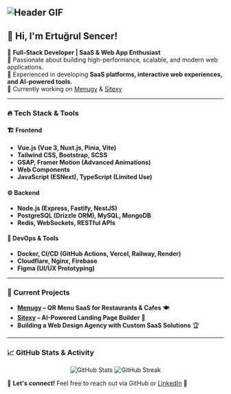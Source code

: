 ## ![Header GIF](https://media3.giphy.com/media/v1.Y2lkPTc5MGI3NjExdXlidmFwNnMyMzhudDFvOXl2Yzl6YWxweG5sM3czMmtwa3F5aHc0NSZlcD12MV9pbnRlcm5hbF9naWZfYnlfaWQmY3Q9Zw/78XCFBGOlS6keY1Bil/giphy.gif)

## 👋 Hi, I'm Ertuğrul Sencer!

🚀 **Full-Stack Developer | SaaS & Web App Enthusiast**  
🔹 Passionate about building high-performance, scalable, and modern web applications.  
🔹 Experienced in developing **SaaS platforms, interactive web experiences, and AI-powered tools.**  
🔹 Currently working on [Menugy](https://menugy.com) & [Sitexy](https://sitexy.com) 

---

### 🔥 Tech Stack & Tools

#### 🏗 **Frontend**
- **Vue.js (Vue 3, Nuxt.js, Pinia, Vite)**
- **Tailwind CSS, Bootstrap, SCSS**
- **GSAP, Framer Motion (Advanced Animations)**
- **Web Components**
- **JavaScript (ESNext), TypeScript (Limited Use)**

#### ⚙ **Backend**
- **Node.js (Express, Fastify, NestJS)**
- **PostgreSQL (Drizzle ORM), MySQL, MongoDB**
- **Redis, WebSockets, RESTful APIs**

#### 🔧 **DevOps & Tools**
- **Docker, CI/CD (GitHub Actions, Vercel, Railway, Render)**
- **Cloudflare, Nginx, Firebase**
- **Figma (UI/UX Prototyping)**

---

### 📌 Current Projects
- **[Menugy](https://menugy.com) – QR Menu SaaS for Restaurants & Cafes** 🍽️
- **[Sitexy](https://sitexy.com) – AI-Powered Landing Page Builder** 🚀
- **Building a Web Design Agency with Custom SaaS Solutions** 🏆

---

### 📈 GitHub Stats & Activity
<p align="center">
  <img src="https://github-readme-stats.vercel.app/api?username=ertugrulsencer&show_icons=true&theme=radical" alt="GitHub Stats" />
  <img src="https://github-readme-streak-stats.herokuapp.com/?user=ertugrulsencer&theme=radical" alt="GitHub Streak" />
</p>

📩 **Let's connect!** Feel free to reach out via GitHub or [LinkedIn](#) 🚀
